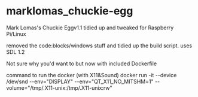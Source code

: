 # marklomas_chuckie-egg
Mark Lomas's Chuckie Eggv1.1 tidied up and tweaked for Raspberry Pi/Linux

removed the code:blocks/windows stuff and tidied up the build script.
uses SDL 1.2

Not sure why you'd want to but now with included Dockerfile

command to run the docker (with X11&Sound)
docker run -it --device /dev/snd --env="DISPLAY" --env="QT_X11_NO_MITSHM=1" --volume="/tmp/.X11-unix:/tmp/.X11-unix:rw" <container name>

